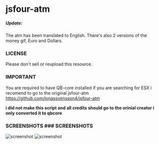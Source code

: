 # jsfour-atm


##### Update:
The atm has been translated to English. There's also 2 versions of the money gif, Euro and Dollars. 


### LICENSE
Please don't sell or reupload this resource.


### IMPORTANT
You are required to have QB-core installed if you are searching for ESX i recomend to go to the original jsfour-atm
https://github.com/jonassvensson4/jsfour-atm

**i did not make this script and all credits should go to the orinial creator i only converted it to qbcore**

### SCREENSHOTS	### SCREENSHOTS
![screenshot](https://i.gyazo.com/c97621f5ea7291c97eeca77197b83e6c.png)	![screenshot](https://i.gyazo.com/c97621f5ea7291c97eeca77197b83e6c.png)
